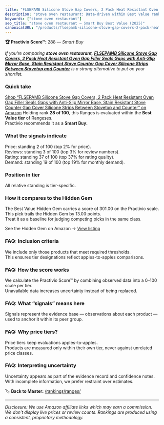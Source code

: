 ```yaml
---
title: "FLSEPAMB Silicone Stove Gap Covers, 2 Pack Heat Resistant Oven Gap Filler Seals Gaps with Anti-Slip Mirror Base, Stain Resistant Stove Counter Gap Cover Silicone Strips Between Stovetop and Counter"
description: "stove oven restaurant: Data-driven within Best Value ranking using the Practivio Score™. Positioned by quality, value, demand, findability, momentum."
keywords: ["stove oven restaurant"]
seo_title: "stove oven restaurant — Smart Buy Best Value (2025)"
canonicalURL: "/products/flsepamb-silicone-stove-gap-covers-2-pack-heat-resistant-oven-gap-filler-seals-gaps-with-anti-slip-mirror-base-stain-resistant-stove-counter-gap-cover-silicone-strips-between-stovetop-and-counter-B085G5TRYQ/"
---
```


**🏆 Practivio Score™:** 288 — _Smart Buy_


*If you're comparing **stove oven restaurant**, **[FLSEPAMB Silicone Stove Gap Covers, 2 Pack Heat Resistant Oven Gap Filler Seals Gaps with Anti-Slip Mirror Base, Stain Resistant Stove Counter Gap Cover Silicone Strips Between Stovetop and Counter](https://www.amazon.com/dp/B085G5TRYQ?tag=practivio-20)** is a strong alternative to put on your shortlist.*
### Quick take
[Shop “FLSEPAMB Silicone Stove Gap Covers, 2 Pack Heat Resistant Oven Gap Filler Seals Gaps with Anti-Slip Mirror Base, Stain Resistant Stove Counter Gap Cover Silicone Strips Between Stovetop and Counter” on Amazon](https://www.amazon.com/dp/B085G5TRYQ?tag=practivio-20)
Holding rank **28 of 100**, this Ranges is evaluated within the **Best Value tier** of Rangeses.  
Practivio recommends it as a **Smart Buy**.

### What the signals indicate
Price: standing 2 of 100 (top 2% for price).  
Reviews: standing 3 of 100 (top 3% for review numbers).  
Rating: standing 37 of 100 (top 37% for rating quality).  
Demand: standing 19 of 100 (top 19% for monthly demand).

### Position in tier
All relative standing is tier-specific.

### How it compares to the Hidden Gem
The Best Value Hidden Gem carries a score of 301.00 on the Practivio scale.  
This pick trails the Hidden Gem by 13.00 points.  
Treat it as a baseline for judging competing picks in the same class.  

See the Hidden Gem on Amazon → [View listing](https://www.amazon.com/dp/B01MT0UL8N?tag=practivio-20)

### FAQ: Inclusion criteria
We include only those products that meet required thresholds.  
This ensures tier designations reflect apples-to-apples comparisons.

### FAQ: How the score works
We calculate the Practivio Score™ by combining observed data into a 0–100 scale per tier.  
Unavailable data increases uncertainty instead of being replaced.

### FAQ: What “signals” means here
Signals represent the evidence base — observations about each product — used to anchor it within its peer group.

### FAQ: Why price tiers?
Price tiers keep evaluations apples-to-apples.  
Products are measured only within their own tier, never against unrelated price classes.

### FAQ: Interpreting uncertainty
Uncertainty appears as part of the evidence record and confidence notes.  
With incomplete information, we prefer restraint over estimates.


🏷️ **Back to Master:** [/rankings/ranges/](/rankings/ranges/)

---
_Disclosure: We use Amazon affiliate links which may earn a commission. We don’t display live prices or review counts. Rankings are produced using a consistent, proprietary methodology._
